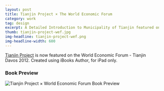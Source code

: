 ```yaml
---
layout: post
title: Tianjin Project × The World Economic Forum
category: work
tag: design
excerpt: A Detailed Introduction to Municipality of Tianjin featured on the World Economic Forum
thumb: tianjin-project-wef.jpg
img-headline: tianjin-project-wef.png
img-headline-width: 600
---
```


<div class=txt>
<p><a href="{% post_url 2012-06-11-tianjin-project %}/">Tianjin Project</a> is now featured on the World Economic Forum - Tianjin Davos 2012. Created using iBooks Author, for iPad only.</p>
</div>

<div class=txt>
  <h3>Book Preview</h3>
</div>
<p><img src="{{ site.file }}/tianjin-project-wef-preview-merged.jpg" alt="Tianjin Project &times; World Economic Forum Book Preview"></p>